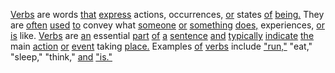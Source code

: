 [Verbs](./verbs.md) are words [that](./that.md) [express](./express.md) actions, occurrences, [or](./or.md) states [of](./of.md) [being.](./being.md) They are [often](./often.md) [used](./used.md) [to](./to.md) convey what [someone](./someone.md) [or](./or.md) [something](./something.md) [does,](./does.md) experiences, [or](./or.md) [is](./is.md) like. [Verbs](./verbs.md) are [an](./an.md) essential [part](./part.md) [of](./of.md) [a](./a.md) [sentence](./sentence.md) [and](./and.md) [typically](./typically.md) [indicate](./indicate.md) [the](./the.md) main [action](./action.md) [or](./or.md) [event](./event.md) taking [place.](./place.md) Examples [of](./of.md) [verbs](./verbs.md) include ["run,"](./run.md) "eat," "sleep," "think," [and](./and.md) ["is."](./is.md)